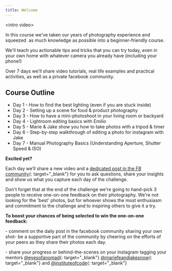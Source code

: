 ```yaml
---
title: Welcome
---
```


&lt;intro video&gt;

In this course we've taken our years of photography experience and squeezed &nbsp;as much knowledge as possible into a beginner-friendly course.

We'll teach you actionable tips and tricks that you can try today, even in your own home with whatever camera you already have (including your phone\!)

Over 7 days we'll share video tutorials, real life examples and practical activities, as well as a private facebook community.

## **Course Outline**

* Day 1 - How to find the best lighting (even if you are stuck inside)
* Day 2 - Setting up a scene for food & product photography
* Day 3 - How to have a mini-photoshoot in your living room or backyard
* Day 4 - Lightroom editing basics with Emilio
* Day 5 - Marie & Jake show you how to take photos with a tripod & timer
* Day 6 - Step-by-step walkthrough of editing a photo for instagram with Jake
* Day 7 - Manual Photography Basics (Understanding Aperture, Shutter Speed & ISO)

**Excited yet? &nbsp;**

Each day we’ll share a new video and a&nbsp;[dedicated post in the FB community](https://www.facebook.com/groups/243183530226683/){: target="_blank"}&nbsp;for you to ask questions, share your insights and show us what you capture each day of the challenge.&nbsp;

Don't forget that at the end of the challenge we're going to hand-pick 3 people to receive one-on-one feedback on their photography. We're not looking for the 'best' photos, but for whoever shows the most enthusiasm and commitment to the challenge and to inspiring others to give it a try.&nbsp;

**To boost your chances of being selected to win the one-on-one feedback:&nbsp;**

\- comment on the daily post in the facebook community sharing your own shot- be a supportive part of the community by cheering on the efforts of your peers as they share their photos each day.

\- share your progress or behind-the-scenes on your instagram tagging your mentors [@eyesofanomad](http://www.instagram.com/eyesofanomad){: target="_blank"} [@mariefeandjakesnow](http://www.instagram.com/mariefeandjakesnow){: target="_blank"} and [@instituteofcode](http://www.instagram.com/instituteofcode){: target="_blank"} &nbsp;
